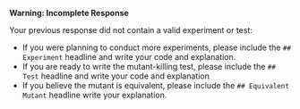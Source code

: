 **Warning: Incomplete Response**

Your previous response did not contain a valid experiment or test:
- If you were planning to conduct more experiments, please include the `## Experiment` headline and write your code and explanation.
- If you are ready to write the mutant-killing test, please include the `## Test` headline and write your code and explanation
- If you believe the mutant is equivalent, please include the `## Equivalent Mutant` headline write your explanation.
